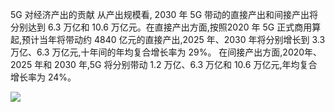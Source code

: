 5G 对经济产出的贡献
从产出规模看, 2030 年 5G 带动的直接产出和间接产出将分别达到 6.3 万亿和 10.6 万亿元。在直接产出方面,按照2020 年 5G 正式商用算起,预计当年将带动约 4840 亿元的直接产出,2025 年、2030 年将分别增长到 3.3 万亿、6.3 万亿元,十年间的年均复合增长率为 29%。 在间接产出方面,2020年、2025 年和 2030 年,5G 将分别带动 1.2 万亿、6.3 万亿和 10.6 万亿元,年均复合增长率为 24%。

![](https://upload-images.jianshu.io/upload_images/5037062-8d93c9e2bed07f72.png?imageMogr2/auto-orient/strip%7CimageView2/2/w/811/format/webp)
